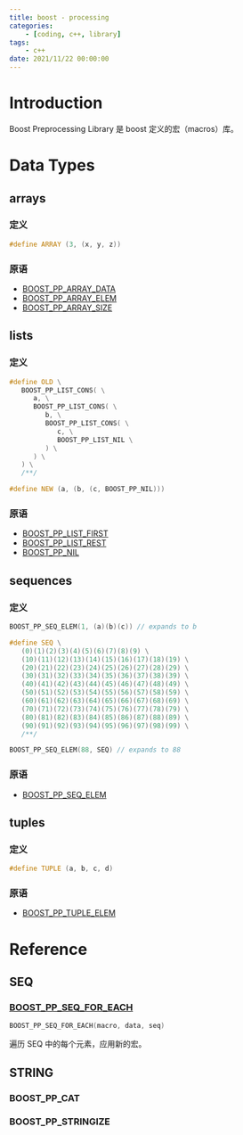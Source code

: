 ```yaml
---
title: boost - processing
categories: 
	- [coding, c++, library]
tags:
	- c++
date: 2021/11/22 00:00:00
---
```


# Introduction

Boost Preprocessing Library 是 boost 定义的宏（macros）库。

# Data Types

## arrays

### 定义

```c++
#define ARRAY (3, (x, y, z))
```

### 原语

- [BOOST_PP_ARRAY_DATA](https://www.boost.org/doc/libs/1_71_0/libs/preprocessor/doc/ref/array_data.html)
- [BOOST_PP_ARRAY_ELEM](https://www.boost.org/doc/libs/1_71_0/libs/preprocessor/doc/ref/array_elem.html)
- [BOOST_PP_ARRAY_SIZE](https://www.boost.org/doc/libs/1_71_0/libs/preprocessor/doc/ref/array_size.html)

## lists

### 定义

```c++
#define OLD \
   BOOST_PP_LIST_CONS( \
      a, \
      BOOST_PP_LIST_CONS( \
         b, \
         BOOST_PP_LIST_CONS( \
            c, \
            BOOST_PP_LIST_NIL \
         ) \
      ) \
   ) \
   /**/

#define NEW (a, (b, (c, BOOST_PP_NIL)))
```

### 原语

- [BOOST_PP_LIST_FIRST](https://www.boost.org/doc/libs/1_71_0/libs/preprocessor/doc/ref/list_first.html)
- [BOOST_PP_LIST_REST](https://www.boost.org/doc/libs/1_71_0/libs/preprocessor/doc/ref/list_rest.html)
- [BOOST_PP_NIL](https://www.boost.org/doc/libs/1_71_0/libs/preprocessor/doc/ref/nil.html)

## sequences

### 定义

```c++
BOOST_PP_SEQ_ELEM(1, (a)(b)(c)) // expands to b

#define SEQ \
   (0)(1)(2)(3)(4)(5)(6)(7)(8)(9) \
   (10)(11)(12)(13)(14)(15)(16)(17)(18)(19) \
   (20)(21)(22)(23)(24)(25)(26)(27)(28)(29) \
   (30)(31)(32)(33)(34)(35)(36)(37)(38)(39) \
   (40)(41)(42)(43)(44)(45)(46)(47)(48)(49) \
   (50)(51)(52)(53)(54)(55)(56)(57)(58)(59) \
   (60)(61)(62)(63)(64)(65)(66)(67)(68)(69) \
   (70)(71)(72)(73)(74)(75)(76)(77)(78)(79) \
   (80)(81)(82)(83)(84)(85)(86)(87)(88)(89) \
   (90)(91)(92)(93)(94)(95)(96)(97)(98)(99) \
   /**/

BOOST_PP_SEQ_ELEM(88, SEQ) // expands to 88
```

### 原语

- [BOOST_PP_SEQ_ELEM](https://www.boost.org/doc/libs/1_71_0/libs/preprocessor/doc/ref/seq_elem.html)

## tuples

### 定义

```c++
#define TUPLE (a, b, c, d)
```

### 原语

- [BOOST_PP_TUPLE_ELEM](https://www.boost.org/doc/libs/1_71_0/libs/preprocessor/doc/ref/tuple_elem.html)

# Reference

## SEQ

### [BOOST_PP_SEQ_FOR_EACH](https://www.boost.org/doc/libs/1_71_0/libs/preprocessor/doc/ref/seq_for_each.html)

```c++
BOOST_PP_SEQ_FOR_EACH(macro, data, seq)
```

遍历 SEQ 中的每个元素，应用新的宏。

## STRING

### BOOST_PP_CAT

### BOOST_PP_STRINGIZE
